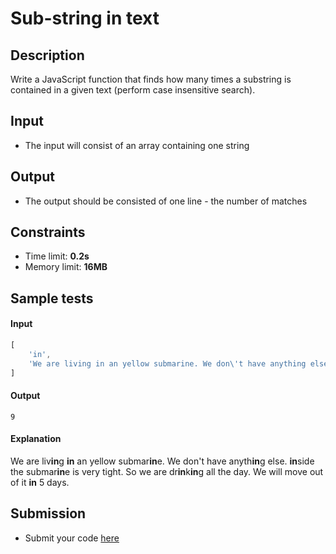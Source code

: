# Sub-string in text

## Description
Write a JavaScript function that finds how many times a substring is contained in a given text (perform case insensitive search).

## Input
- The input will consist of an array containing one string

## Output
- The output should be consisted of one line - the number of matches

## Constraints
- Time limit: **0.2s**
- Memory limit: **16MB**

## Sample tests

#### Input
```js
[
	'in',
	'We are living in an yellow submarine. We don\'t have anything else. inside the submarine is very tight. So we are drinking all the day. We will move out of it in 5 days.'
]
```

#### Output
```
9
```

#### Explanation
We are liv**in**g **in** an yellow submar**in**e. We don't have anyth**in**g else. **in**side the submar**in**e is very tight. So we are dr**in**k**in**g all the day. We will move out of it **in** 5 days.

## Submission
- Submit your code [here](http://bgcoder.com/Contests/Compete/Index/364#2)
